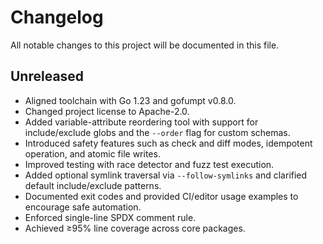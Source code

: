# Changelog

<!--
WHAT: Summarize new features and safety improvements.
WHY: Keep users informed about notable changes and safeguards.
-->

All notable changes to this project will be documented in this file.

## Unreleased

- Aligned toolchain with Go 1.23 and gofumpt v0.8.0.
- Changed project license to Apache-2.0.
- Added variable-attribute reordering tool with support for include/exclude globs and the `--order` flag for custom schemas.
- Introduced safety features such as check and diff modes, idempotent operation, and atomic file writes.
- Improved testing with race detector and fuzz test execution.
- Added optional symlink traversal via `--follow-symlinks` and clarified default include/exclude patterns.
- Documented exit codes and provided CI/editor usage examples to encourage safe automation.
- Enforced single-line SPDX comment rule.
- Achieved ≥95% line coverage across core packages.
